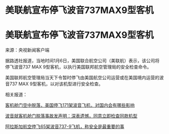 # 美联航宣布停飞波音737MAX9型客机

# 美联航宣布停飞波音737MAX9型客机

来源：央视新闻客户端

据路透社报道，当地时间1月6日，美国联合航空公司（美联航）表示，该公司将停飞波音737 MAX 9型客机，以执行美国联邦航空管理局的安全检查命令。

美国联邦航空管理局当天下令暂时停飞由美国航空公司运营或在美国境内运营的波音737 MAX 9型客机，以对该机型进行安全检查。

相关报道：

[客机舱门空中脱落，美国停飞171架波音飞机，对国内会有哪些影响](https://news.qq.com/rain/a/20240107A022A500)

[波音就客机舱门脱落事故发声明：深表遗憾，同意立即检查同款机型](https://news.qq.com/rain/a/20240107A01IHV00)

[阿拉斯加航空停飞65架波音737-9飞机，称安全是最重要的事](https://news.qq.com/rain/a/20240106A05D0500)

